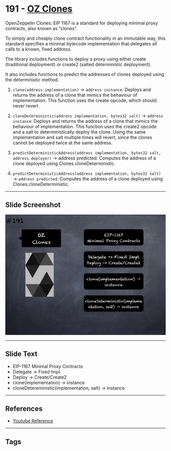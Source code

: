 # 191 - [OZ Clones](OZ%20Clones.md)
OpenZeppelin Clones: EIP 1167 is a standard for deploying minimal proxy contracts, also known as “clones". 

To simply and cheaply clone contract functionality in an immutable way, this standard specifies a minimal bytecode implementation that delegates all calls to a known, fixed address. 

The library includes functions to deploy a proxy using either create (traditional deployment) or create2 (salted deterministic deployment). 

It also includes functions to predict the addresses of clones deployed using the deterministic method.

1.  `clone(address implementation)` → `address instance`: Deploys and returns the address of a clone that mimics the behaviour of implementation. This function uses the create opcode, which should never revert.
    
2.  `cloneDeterministic(address implementation, bytes32 salt)` → `address instance`: Deploys and returns the address of a clone that mimics the behaviour of implementation. This function uses the create2 opcode and a salt to deterministically deploy the clone. Using the same implementation and salt multiple times will revert, since the clones cannot be deployed twice at the same address.
    
3.  `predictDeterministicAddress(address implementation, bytes32 salt, address deployer)` → address predicted: Computes the address of a clone deployed using Clones.cloneDeterministic.
    
4.  `predictDeterministicAddress(address implementation, bytes32 salt)` → `address predicted`: Computes the address of a clone deployed using Clones.cloneDeterministic.
___
## Slide Screenshot
![191.png](../../images/solidity201/191.png)
___
## Slide Text
- EIP-1167 Minimal Proxy Contracts
- Delegate -> Fixed Impl
- Deploy -> Create/Create2
- clone(implementation) -> instance
- cloneDetereministic(implementation, salt) -> instance
___
## References
- [Youtube Reference](https://youtu.be/0kx8M4u5980?t=836)
___
## Tags